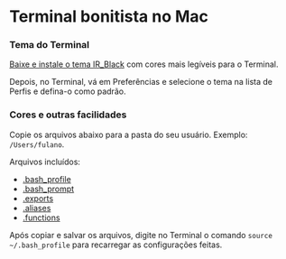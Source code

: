 # Terminal bonitista no Mac

### Tema do Terminal

[Baixe e instale o tema IR_Black](IR_Black.terminal) com cores mais legíveis para o Terminal.

Depois, no Terminal, vá em Preferências e selecione o tema na lista de Perfis e defina-o como padrão.

### Cores e outras facilidades

Copie os arquivos abaixo para a pasta do seu usuário. Exemplo: `/Users/fulano`.

Arquivos incluídos:

- [.bash_profile](.bash_profile)
- [.bash_prompt](.bash_prompt)
- [.exports](.exports)
- [.aliases](.aliases)
- [.functions](.functions)

Após copiar e salvar os arquivos, digite no Terminal o comando `source ~/.bash_profile` para recarregar
as configurações feitas.
